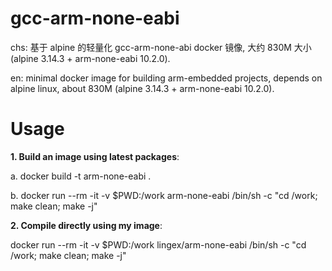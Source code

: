# gcc-arm-none-eabi 

chs: 基于 alpine 的轻量化 gcc-arm-none-abi docker 镜像, 大约 830M 大小(alpine 3.14.3 + arm-none-eabi 10.2.0).

en: minimal docker image for building arm-embedded projects, depends on alpine linux, about 830M (alpine 3.14.3 + arm-none-eabi 10.2.0).


# Usage

**1. Build an image using latest packages**: 
  
  a. docker build -t arm-none-eabi .
  
  b. docker run --rm -it -v $PWD:/work arm-none-eabi /bin/sh -c "cd /work; make clean; make -j"


**2. Compile directly using my image**:

  docker run --rm -it -v $PWD:/work lingex/arm-none-eabi /bin/sh -c "cd /work; make clean; make -j"
